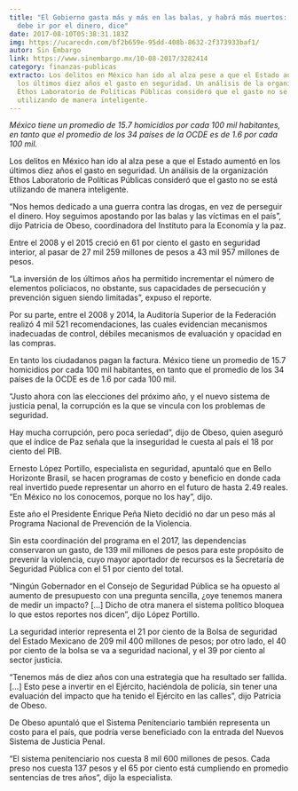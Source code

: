 ```yaml
---
title: "El Gobierno gasta más y más en las balas, y habrá más muertos: Ethos;
  debe ir por el dinero, dice"
date: 2017-08-10T05:38:31.183Z
img: https://ucarecdn.com/bf2b659e-95dd-408b-8632-2f373933baf1/
autor: Sin Embargo
link: https://www.sinembargo.mx/10-08-2017/3282414
category: finanzas-publicas
extracto: Los delitos en México han ido al alza pese a que el Estado aumentó en
  los últimos diez años el gasto en seguridad. Un análisis de la organización
  Ethos Laboratorio de Políticas Públicas consideró que el gasto no se está
  utilizando de manera inteligente.
---
```

*México tiene un promedio de 15.7 homicidios por cada 100 mil habitantes, en tanto que el promedio de los 34 países de la OCDE es de 1.6 por cada 100 mil.*

Los delitos en México han ido al alza pese a que el Estado aumentó en los últimos diez años el gasto en seguridad. Un análisis de la organización Ethos Laboratorio de Políticas Públicas consideró que el gasto no se está utilizando de manera inteligente.

“Nos hemos dedicado a una guerra contra las drogas, en vez de perseguir el dinero. Hoy seguimos apostando por las balas y las víctimas en el país”, dijo Patricia de Obeso, coordinadora del Instituto para la Economía y la paz.

Entre el 2008 y el 2015 creció en 61 por ciento el gasto en seguridad interior, al pasar de 27 mil 259 millones de pesos a 43 mil 957 millones de pesos.

“La inversión de los últimos años ha permitido incrementar el número de elementos policiacos, no obstante, sus capacidades de persecución y prevención siguen siendo limitadas”, expuso el reporte.

Por su parte, entre el 2008 y 2014, la Auditoría Superior de la Federación realizó 4 mil 521 recomendaciones, las cuales evidencian mecanismos inadecuadas de control, débiles mecanismos de evaluación y opacidad en las compras.

En tanto los ciudadanos pagan la factura. México tiene un promedio de 15.7 homicidios por cada 100 mil habitantes, en tanto que el promedio de los 34 países de la OCDE es de 1.6 por cada 100 mil.

“Justo ahora con las elecciones del próximo año, y el nuevo sistema de justicia penal, la corrupción es la que se vincula con los problemas de seguridad.

Hay mucha corrupción, pero poca seriedad”, dijo de Obeso, quien aseguró que el índice de Paz señala que la inseguridad le cuesta al país el 18 por ciento del PIB.

Ernesto López Portillo, especialista en seguridad, apuntaló que en Bello Horizonte Brasil, se hacen programas de costo y beneficio en donde cada real invertido puede representar un ahorro en el futuro de hasta 2.49 reales. “En México no los conocemos, porque no los hay”, dijo.

Este año el Presidente Enrique Peña Nieto decidió no dar un peso más al Programa Nacional de Prevención de la Violencia.

Sin esta coordinación del programa en el 2017, las dependencias conservaron un gasto, de 139 mil millones de pesos para este propósito de prevenir la violencia, cuyo mayor aportador de recursos es la Secretaría de Seguridad Pública con el 51 por ciento del total.

“Ningún Gobernador en el Consejo de Seguridad Pública se ha opuesto al aumento de presupuesto con una pregunta sencilla, ¿oye tenemos manera de medir un impacto? \[…] Dicho de otra manera el sistema político bloquea lo que estos reportes nos dicen”, dijo López Portillo.

La seguridad interior representa el 21 por ciento de la Bolsa de seguridad del Estado Mexicano de 209 mil 400 millones de pesos; por otro lado, el 40 por ciento de la bolsa se va a seguridad nacional, y el 39 por ciento al sector justicia.

“Tenemos más de diez años con una estrategia que ha resultado ser fallida. \[…] Esto pese a invertir en el Ejército, haciéndola de policía, sin tener una evaluación del impacto que ha tenido el Ejército en las calles”, dijo Patricia de Obeso.

De Obeso apuntaló que el Sistema Penitenciario también representa un costo para el país, que podría verse beneficiado con la entrada del Nuevos Sistema de Justicia Penal.

“El sistema penitenciario nos cuesta 8 mil 600 millones de pesos. Cada preso nos cuesta 137 pesos y el 65 por ciento está cumpliendo en promedio sentencias de tres años”, dijo la especialista.